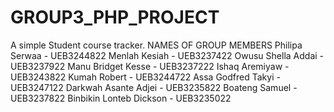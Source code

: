 # GROUP3_PHP_PROJECT
A simple Student course tracker.
NAMES OF GROUP MEMBERS
Philipa Serwaa - UEB3244822
Menlah Kesiah - UEB3237422
Owusu Shella Addai - UEB3237922
Manu Bridget Kesse - UEB3237222
Ishaq Aremiyaw - UEB3243822
Kumah Robert - UEB3244722
Assa Godfred Takyi - UEB3247122
Darkwah Asante Adjei - UEB3235822
Boateng Samuel - UEB3237822
Binbikin Lonteb Dickson - UEB3235022

